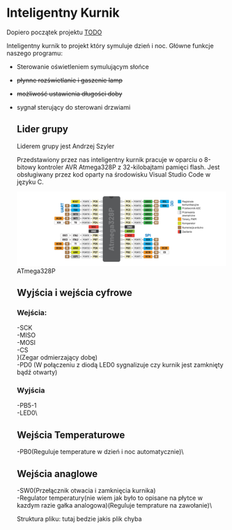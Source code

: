 # Inteligentny Kurnik

Dopiero początek projektu [TODO](./todo.md)

Inteligentny kurnik to projekt który symuluje dzień i noc. Główne funkcje naszego programu:
- Sterowanie oświetleniem symulującym słońce
- ~~płynne rozświetlanie i gaszenie lamp~~
- ~~możliwość ustawienia długości doby~~
- sygnał sterujący do sterowani drzwiami
  
  ## Lider grupy
    Liderem grupy jest Andrzej Szyler 
  
   Przedstawiony przez nas inteligentny kurnik pracuje w oparciu o 8-bitowy kontroler AVR Atmega328P z 32-kilobajtami pamięci flash.
  Jest obsługiwany przez kod oparty na środowisku Visual Studio Code w języku C.
  
    ![in](./ddd.png)
    ATmega328P

  
    ## Wyjścia i wejścia cyfrowe

    ### Wejścia:
    
    -SCK\
    -MISO\
    -MOSI\
    -CS\
    }(Zegar odmierzający dobę)\
    -PD0 (W połączeniu z diodą LED0 sygnalizuje czy kurnik jest zamknięty bądź otwarty)

    ### Wyjścia
    -PB5-1\
    -LED0\

    ## Wejścia Temperaturowe
    -PB0(Reguluje temperature w dzień i noc automatycznie)\

    ## Wejścia anaglowe
   -SW0(Przełącznik otwacia i zamknięcia kurnika)\
   -Regulator temperatury(nie wiem jak było to opisane na płytce w kazdym razie gałka analogowa)(Reguluje temprature na zawołanie)\

    Struktura pliku: tutaj bedzie jakis plik chyba 
